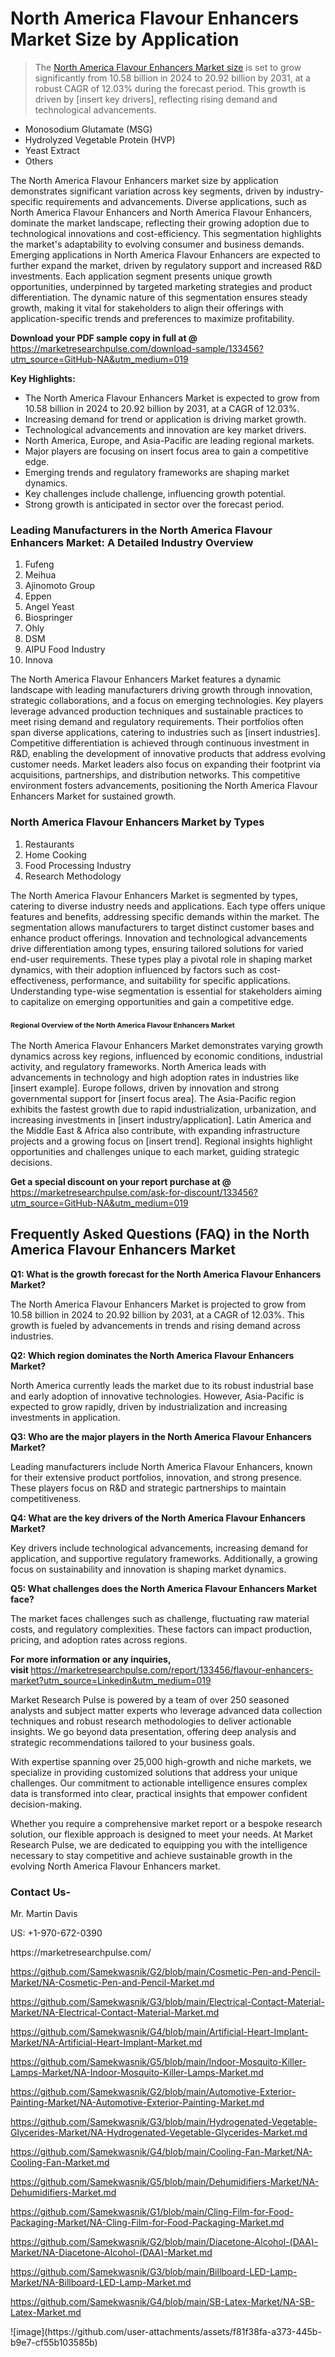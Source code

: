 <h1>North America Flavour Enhancers Market&nbsp;Size by Application</h1><blockquote><p>The <a href="https://marketresearchpulse.com/download-sample/133456?utm_source=GitHub-NA&amp;utm_medium=019">North America Flavour Enhancers Market size</a> is set to grow significantly from 10.58 billion in 2024 to 20.92 billion by 2031, at a robust CAGR of 12.03% during the forecast period. This growth is driven by [insert key drivers], reflecting rising demand and technological advancements.</p></blockquote><ul><li>Monosodium Glutamate (MSG)<li> Hydrolyzed Vegetable Protein (HVP)<li> Yeast Extract<li> Others</li></ul><p>The North America Flavour Enhancers market size by application demonstrates significant variation across key segments, driven by industry-specific requirements and advancements. Diverse applications, such as North America Flavour Enhancers and North America Flavour Enhancers, dominate the market landscape, reflecting their growing adoption due to technological innovations and cost-efficiency. This segmentation highlights the market's adaptability to evolving consumer and business demands. Emerging applications in North America Flavour Enhancers are expected to further expand the market, driven by regulatory support and increased R&D investments. Each application segment presents unique growth opportunities, underpinned by targeted marketing strategies and product differentiation. The dynamic nature of this segmentation ensures steady growth, making it vital for stakeholders to align their offerings with application-specific trends and preferences to maximize profitability.</p><p><strong>Download your PDF sample copy in full at @ </strong><a href="https://marketresearchpulse.com/download-sample/133456?utm_source=GitHub-NA&amp;utm_medium=019">https://marketresearchpulse.com/download-sample/133456?utm_source=GitHub-NA&amp;utm_medium=019</a></p><p><strong>Key Highlights: </strong></p><ul><li>The North America Flavour Enhancers Market is expected to grow from 10.58 billion in 2024 to 20.92 billion by 2031, at a CAGR of 12.03%.</li><li>Increasing demand for trend or application is driving market growth.</li><li>Technological advancements and innovation are key market drivers.</li><li>North America, Europe, and Asia-Pacific are leading regional markets.</li><li>Major players are focusing on insert focus area to gain a competitive edge.</li><li>Emerging trends and regulatory frameworks are shaping market dynamics.</li><li>Key challenges include challenge, influencing growth potential.</li><li>Strong growth is anticipated in sector over the forecast period.</li></ul><h3>Leading Manufacturers in the North America Flavour Enhancers Market: A Detailed Industry Overview</h3><ol><li>Fufeng</li><li>Meihua</li><li>Ajinomoto Group</li><li>Eppen</li><li>Angel Yeast</li><li>Biospringer</li><li>Ohly</li><li>DSM</li><li>AIPU Food Industry</li><li>Innova</li></ol><div class="flex max-w-full flex-col flex-grow"><div class="min-h-8 text-message flex w-full flex-col items-end gap-2 whitespace-normal break-words [.text-message+&amp;]:mt-5" dir="auto" data-message-author-role="assistant" data-message-id="fd8432e4-4910-450d-b182-61b7bfb0a01f" data-message-model-slug="gpt-4o"><div class="flex w-full flex-col gap-1 empty:hidden first:pt-[3px]"><div class="markdown prose w-full break-words dark:prose-invert light"><p>The North America Flavour Enhancers Market features a dynamic landscape with leading manufacturers driving growth through innovation, strategic collaborations, and a focus on emerging technologies. Key players leverage advanced production techniques and sustainable practices to meet rising demand and regulatory requirements. Their portfolios often span diverse applications, catering to industries such as [insert industries]. Competitive differentiation is achieved through continuous investment in R&amp;D, enabling the development of innovative products that address evolving customer needs. Market leaders also focus on expanding their footprint via acquisitions, partnerships, and distribution networks. This competitive environment fosters advancements, positioning the North America Flavour Enhancers Market for sustained growth.</p></div></div></div></div><h3>North America Flavour Enhancers Market by Types</h3><ol><li>Restaurants<li> Home Cooking<li> Food Processing Industry<li> Research Methodology</li></ol><div class="flex max-w-full flex-col flex-grow"><div class="min-h-8 text-message flex w-full flex-col items-end gap-2 whitespace-normal break-words [.text-message+&amp;]:mt-5" dir="auto" data-message-author-role="assistant" data-message-id="084470be-0bb7-4664-bddf-5156b4f41249" data-message-model-slug="gpt-4o-mini"><div class="flex w-full flex-col gap-1 empty:hidden first:pt-[3px]"><div class="markdown prose w-full break-words dark:prose-invert light"><p>The North America Flavour Enhancers Market is segmented by types, catering to diverse industry needs and applications. Each type offers unique features and benefits, addressing specific demands within the market. The segmentation allows manufacturers to target distinct customer bases and enhance product offerings. Innovation and technological advancements drive differentiation among types, ensuring tailored solutions for varied end-user requirements. These types play a pivotal role in shaping market dynamics, with their adoption influenced by factors such as cost-effectiveness, performance, and suitability for specific applications. Understanding type-wise segmentation is essential for stakeholders aiming to capitalize on emerging opportunities and gain a competitive edge.</p></div></div></div></div><h3><span style="font-size: 11px;">Regional Overview of the North America Flavour Enhancers Market</span></h3><div class="flex max-w-full flex-col flex-grow"><div class="min-h-8 text-message flex w-full flex-col items-end gap-2 whitespace-normal break-words [.text-message+&amp;]:mt-5" dir="auto" data-message-author-role="assistant" data-message-id="e9038762-ce64-4e30-91c9-9bd413514231" data-message-model-slug="gpt-4o-mini"><div class="flex w-full flex-col gap-1 empty:hidden first:pt-[3px]"><div class="markdown prose w-full break-words dark:prose-invert light"><p>The North America Flavour Enhancers Market demonstrates varying growth dynamics across key regions, influenced by economic conditions, industrial activity, and regulatory frameworks. North America leads with advancements in technology and high adoption rates in industries like [insert example]. Europe follows, driven by innovation and strong governmental support for [insert focus area]. The Asia-Pacific region exhibits the fastest growth due to rapid industrialization, urbanization, and increasing investments in [insert industry/application]. Latin America and the Middle East &amp; Africa also contribute, with expanding infrastructure projects and a growing focus on [insert trend]. Regional insights highlight opportunities and challenges unique to each market, guiding strategic decisions.</p></div></div></div></div><p><strong>Get a special discount on your report purchase at @ </strong><a href="https://marketresearchpulse.com/ask-for-discount/133456?utm_source=GitHub-NA&amp;utm_medium=019">https://marketresearchpulse.com/ask-for-discount/133456?utm_source=GitHub-NA&amp;utm_medium=019</a></p><h2>Frequently Asked Questions (FAQ) in the North America Flavour Enhancers Market</h2><p><strong>Q1: What is the growth forecast for the North America Flavour Enhancers Market?</strong></p><p>The North America Flavour Enhancers Market is projected to grow from 10.58 billion in 2024 to 20.92 billion by 2031, at a CAGR of 12.03%. This growth is fueled by advancements in trends and rising demand across industries.</p><p><strong>Q2: Which region dominates the North America Flavour Enhancers Market?</strong></p><p>North America currently leads the market due to its robust industrial base and early adoption of innovative technologies. However, Asia-Pacific is expected to grow rapidly, driven by industrialization and increasing investments in application.</p><p><strong>Q3: Who are the major players in the North America Flavour Enhancers Market?</strong></p><p>Leading manufacturers include North America Flavour Enhancers, known for their extensive product portfolios, innovation, and strong presence. These players focus on R&amp;D and strategic partnerships to maintain competitiveness.</p><p><strong>Q4: What are the key drivers of the North America Flavour Enhancers Market?</strong></p><p>Key drivers include technological advancements, increasing demand for application, and supportive regulatory frameworks. Additionally, a growing focus on sustainability and innovation is shaping market dynamics.</p><p><strong>Q5: What challenges does the North America Flavour Enhancers Market face?</strong></p><p>The market faces challenges such as challenge, fluctuating raw material costs, and regulatory complexities. These factors can impact production, pricing, and adoption rates across regions.</p><p><strong>For more information or any inquiries, visit&nbsp;</strong><a href="https://marketresearchpulse.com/report/133456/flavour-enhancers-market?utm_source=Linkedin&utm_medium=019">https://marketresearchpulse.com/report/133456/flavour-enhancers-market?utm_source=Linkedin&utm_medium=019</a></p><p>Market Research Pulse is powered by a team of over 250 seasoned analysts and subject matter experts who leverage advanced data collection techniques and robust research methodologies to deliver actionable insights. We go beyond data presentation, offering deep analysis and strategic recommendations tailored to your business goals.</p><p>With expertise spanning over 25,000 high-growth and niche markets, we specialize in providing customized solutions that address your unique challenges. Our commitment to actionable intelligence ensures complex data is transformed into clear, practical insights that empower confident decision-making.</p><p>Whether you require a comprehensive market report or a bespoke research solution, our flexible approach is designed to meet your needs. At Market Research Pulse, we are dedicated to equipping you with the intelligence necessary to stay competitive and achieve sustainable growth in the evolving North America Flavour Enhancers market.</p><h3><strong>Contact Us-</strong></h3><p>Mr. Martin Davis</p><p>US: +1-970-672-0390</p><p>https://marketresearchpulse.com/</p><p><a href="https://github.com/Samekwasnik/G2/blob/main/Cosmetic-Pen-and-Pencil-Market/NA-Cosmetic-Pen-and-Pencil-Market.md">https://github.com/Samekwasnik/G2/blob/main/Cosmetic-Pen-and-Pencil-Market/NA-Cosmetic-Pen-and-Pencil-Market.md</a></p><p><a href="https://github.com/Samekwasnik/G3/blob/main/Electrical-Contact-Material-Market/NA-Electrical-Contact-Material-Market.md">https://github.com/Samekwasnik/G3/blob/main/Electrical-Contact-Material-Market/NA-Electrical-Contact-Material-Market.md</a></p><p><a href="https://github.com/Samekwasnik/G4/blob/main/Artificial-Heart-Implant-Market/NA-Artificial-Heart-Implant-Market.md">https://github.com/Samekwasnik/G4/blob/main/Artificial-Heart-Implant-Market/NA-Artificial-Heart-Implant-Market.md</a></p><p><a href="https://github.com/Samekwasnik/G5/blob/main/Indoor-Mosquito-Killer-Lamps-Market/NA-Indoor-Mosquito-Killer-Lamps-Market.md">https://github.com/Samekwasnik/G5/blob/main/Indoor-Mosquito-Killer-Lamps-Market/NA-Indoor-Mosquito-Killer-Lamps-Market.md</a></p><p><a href="https://github.com/Samekwasnik/G2/blob/main/Automotive-Exterior-Painting-Market/NA-Automotive-Exterior-Painting-Market.md">https://github.com/Samekwasnik/G2/blob/main/Automotive-Exterior-Painting-Market/NA-Automotive-Exterior-Painting-Market.md</a></p><p><a href="https://github.com/Samekwasnik/G3/blob/main/Hydrogenated-Vegetable-Glycerides-Market/NA-Hydrogenated-Vegetable-Glycerides-Market.md">https://github.com/Samekwasnik/G3/blob/main/Hydrogenated-Vegetable-Glycerides-Market/NA-Hydrogenated-Vegetable-Glycerides-Market.md</a></p><p><a href="https://github.com/Samekwasnik/G4/blob/main/Cooling-Fan-Market/NA-Cooling-Fan-Market.md">https://github.com/Samekwasnik/G4/blob/main/Cooling-Fan-Market/NA-Cooling-Fan-Market.md</a></p><p><a href="https://github.com/Samekwasnik/G5/blob/main/Dehumidifiers-Market/NA-Dehumidifiers-Market.md">https://github.com/Samekwasnik/G5/blob/main/Dehumidifiers-Market/NA-Dehumidifiers-Market.md</a></p><p><a href="https://github.com/Samekwasnik/G1/blob/main/Cling-Film-for-Food-Packaging-Market/NA-Cling-Film-for-Food-Packaging-Market.md">https://github.com/Samekwasnik/G1/blob/main/Cling-Film-for-Food-Packaging-Market/NA-Cling-Film-for-Food-Packaging-Market.md</a></p><p><a href="https://github.com/Samekwasnik/G2/blob/main/Diacetone-Alcohol-(DAA)-Market/NA-Diacetone-Alcohol-(DAA)-Market.md">https://github.com/Samekwasnik/G2/blob/main/Diacetone-Alcohol-(DAA)-Market/NA-Diacetone-Alcohol-(DAA)-Market.md</a></p><p><a href="https://github.com/Samekwasnik/G3/blob/main/Billboard-LED-Lamp-Market/NA-Billboard-LED-Lamp-Market.md">https://github.com/Samekwasnik/G3/blob/main/Billboard-LED-Lamp-Market/NA-Billboard-LED-Lamp-Market.md</a></p><p><a href="https://github.com/Samekwasnik/G4/blob/main/SB-Latex-Market/NA-SB-Latex-Market.md">https://github.com/Samekwasnik/G4/blob/main/SB-Latex-Market/NA-SB-Latex-Market.md</a></p>
![image](https://github.com/user-attachments/assets/f81f38fa-a373-445b-b9e7-cf55b103585b)
